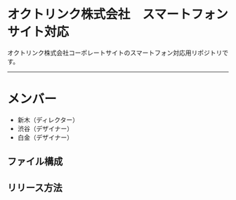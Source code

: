 # オクトリンク株式会社　スマートフォンサイト対応
オクトリンク株式会社コーポレートサイトのスマートフォン対応用リポジトリです。

---

# メンバー
* 新木（ディレクター）
* 渋谷（デザイナー）
* 白金（デザイナー）

## ファイル構成

## リリース方法
